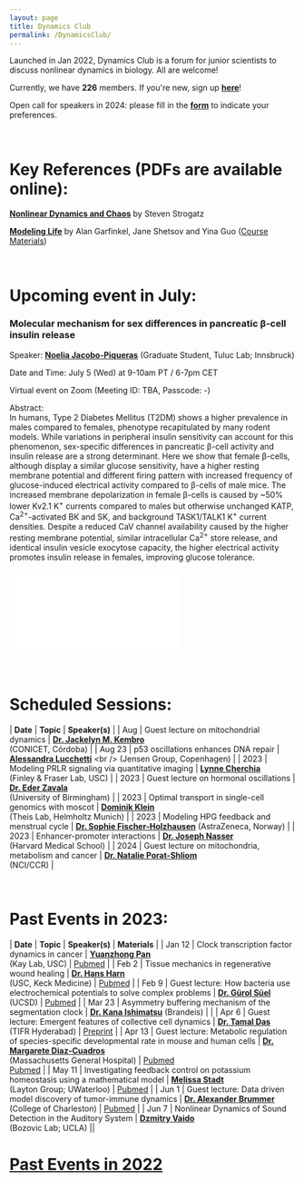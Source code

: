 ```yaml
---
layout: page
title: Dynamics Club
permalink: /DynamicsClub/
---
```


Launched in Jan 2022, Dynamics Club is a forum for junior scientists to discuss nonlinear dynamics in biology. All are welcome! 

Currently, we have **226** members. If you're new, sign up [**here**](http://eepurl.com/hSqQLD)! 

Open call for speakers in 2024: please fill in the [**form**](https://forms.gle/HuNdCuoJUGktCzQ9A) to indicate your preferences. 

&nbsp;
&nbsp;

# Key References (PDFs are available online): 

[**Nonlinear Dynamics and Chaos**](https://www.stevenstrogatz.com/books/nonlinear-dynamics-and-chaos-with-applications-to-physics-biology-chemistry-and-engineering) by Steven Strogatz 

[**Modeling Life**](https://link.springer.com/book/10.1007/978-3-319-59731-7) by Alan Garfinkel, Jane Shetsov and Yina Guo ([Course Materials](https://modelinginbiology.github.io))

&nbsp;
&nbsp;

# Upcoming event in July: 

### **Molecular mechanism for sex differences in pancreatic β-cell insulin release**

Speaker: [**Noelia Jacobo-Piqueras**](https://cavx.at/noelia-jacobo-piqueras/) (Graduate Student, Tuluc Lab; Innsbruck)

Date and Time: July 5 (Wed) at 9-10am PT / 6-7pm CET

Virtual event on Zoom (Meeting ID: TBA, Passcode: -)

Abstract:\
In humans, Type 2 Diabetes Mellitus (T2DM) shows a higher prevalence in males compared to females, phenotype recapitulated by many rodent models. While variations in peripheral insulin sensitivity can account for this phenomenon, sex-specific differences in pancreatic β-cell activity and insulin release are a strong determinant. Here we show that female β-cells, although display a similar glucose sensitivity, have a higher resting membrane potential and different firing pattern with increased frequency of glucose-induced electrical activity compared to β-cells of male mice. The increased membrane depolarization in female β-cells is caused by ~50% lower Kv2.1 K<sup>+</sup> currents compared to males but otherwise unchanged KATP, Ca<sup>2+</sup>-activated BK and SK, and background TASK1/TALK1 K<sup>+</sup> current densities. Despite a reduced CaV channel availability caused by the higher resting membrane potential, similar intracellular Ca<sup>2+</sup> store release, and identical insulin vesicle exocytose capacity, the higher electrical activity promotes insulin release in females, improving glucose tolerance.

![DynamicsClub](/images/DynamicsClub_Jul2023.pdf)

&nbsp;
&nbsp;

# Scheduled Sessions:

| **Date** | **Topic** | **Speaker(s)** |
| Aug | Guest lecture on mitochondrial dynamics | [**Dr. Jackelyn M. Kembro**](https://loop.frontiersin.org/people/170588/overview) <br /> (CONICET, Córdoba) |
| Aug 23 | p53 oscillations enhances DNA repair | [**Alessandra Lucchetti**]([https://loop.frontiersin.org/people/170588/overview](https://nbi.ku.dk/english/staff/?pure=en/persons/624447)) <br /> (Jensen Group, Copenhagen) |
| 2023 | Modeling PRLR signaling via quantitative imaging | [**Lynne Cherchia**](http://csbl.usc.edu/people/lab-members/) <br /> (Finley & Fraser Lab, USC) |
| 2023 | Guest lecture on hormonal oscillations | [**Dr. Eder Zavala**](https://www.birmingham.ac.uk/staff/profiles/metabolism-systems/zavala-eder.aspx) <br /> (University of Birmingham) |
| 2023 | Optimal transport in single-cell genomics with moscot | [**Dominik Klein**](https://www.linkedin.com/in/dominik-klein-8ba2b6179/?originalSubdomain=de) <br /> (Theis Lab, Helmholtz Munich) |
| 2023 | Modeling HPG feedback and menstrual cycle | [**Dr. Sophie Fischer-Holzhausen**](https://www.linkedin.com/in/sophie-fischer-holzhausen-99b366244) (AstraZeneca, Norway) |
| 2023 | Enhancer-promoter interactions | [**Dr. Joseph Nasser**](https://connects.catalyst.harvard.edu/Profiles/display/Person/200753) <br /> (Harvard Medical School) |
| 2024 | Guest lecture on mitochondria, metabolism and cancer | [**Dr. Natalie Porat-Shliom**](https://irp.nih.gov/pi/natalie-porat-shliom) <br /> (NCI/CCR) |

&nbsp;
&nbsp; 

# Past Events in 2023:

| **Date** | **Topic** | **Speaker(s)** | **Materials** |
| Jan 12 | Clock transcription factor dynamics in cancer | [**Yuanzhong Pan**](https://kaylab.usc.edu/about-ussteve-a-kay-ph-d-d-sc/staff/)  <br /> (Kay Lab, USC)  | [Pubmed](https://pubmed.ncbi.nlm.nih.gov/36595671/) |
| Feb 2 | Tissue mechanics in regenerative wound healing | [**Dr. Hans Harn**](https://sites.usc.edu/cmchuong/about/)  <br /> (USC, Keck Medicine)  | [Pubmed](https://pubmed.ncbi.nlm.nih.gov/33972536/) |
| Feb 9 | Guest lecture: How bacteria use electrochemical potentials to solve complex problems | [**Dr. Gürol Süel**](https://suellab.github.io) (UCSD)  | [Pubmed](https://pubmed.ncbi.nlm.nih.gov/36201591/) |
| Mar 23 | Asymmetry buffering mechanism of the segmentation clock | [**Dr. Kana Ishimatsu**](https://www.brandeis.edu/mathematics/people/index.html) (Brandeis) | |
| Apr 6 | Guest lecture: Emergent features of collective cell dynamics | [**Dr. Tamal Das**](https://www.tifrh.res.in/~tamal/) <br /> (TIFR Hyderabad)  | [Preprint](https://doi.org/10.1101/2022.08.03.502740) |
| Apr 13 | Guest lecture: Metabolic regulation of species-specific developmental rate in mouse and human cells | [**Dr. Margarete Diaz-Cuadros**](https://molbio.massgeneral.org/labs/diaz-cuadros-lab/) <br /> (Massachusetts General Hospital) | [Pubmed](https://pubmed.ncbi.nlm.nih.gov/31915384/) <br /> [Pubmed](https://pubmed.ncbi.nlm.nih.gov/36599986/) |
| May 11 | Investigating feedback control on potassium homeostasis using a mathematical model | [**Melissa Stadt**](https://uwaterloo.ca/scholar/mstadt/home) <br /> (Layton Group; UWaterloo) | [Pubmed](https://pubmed.ncbi.nlm.nih.gov/36538563/) |
| Jun 1 | Guest lecture: Data driven model discovery of tumor-immune dynamics | [**Dr. Alexander Brummer**](https://physics.cofc.edu/faculty-and-staff-listing/brummer,-alex.php) <br /> (College of Charleston) | [Pubmed](https://pubmed.ncbi.nlm.nih.gov/37256133/) |
| Jun 7 | Nonlinear Dynamics of Sound Detection in the Auditory System | [**Dzmitry Vaido**](https://bozoviclab.physics.ucla.edu/members.html) <br /> (Bozovic Lab; UCLA) ||

# [Past Events in 2022](https://lingyunxiong.github.io/2022/12/16/dynamicsclub.html)

&nbsp;
&nbsp;


